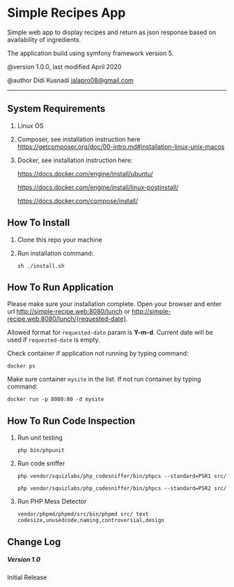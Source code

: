 
# Simple Recipes App

Simple web app to display recipes and return as json response based on availability of ingredients.

The application build using symfony framework version 5.

@version     1.0.0, last modified April 2020

@author      Didi Kusnadi <jalapro08@gmail.com>

---

## System Requirements

1. Linux OS

2. Composer, see installation instruction here https://getcomposer.org/doc/00-intro.md#installation-linux-unix-macos

3. Docker, see installation instruction here:

	https://docs.docker.com/engine/install/ubuntu/

	https://docs.docker.com/engine/install/linux-postinstall/

	https://docs.docker.com/compose/install/ 


## How To Install

1. Clone this repo your machine

2. Run installation command:

	`sh ./install.sh`


## How To Run Application

Please make sure your installation complete. Open your browser and enter url http://simple-recipe.web:8080/lunch or http://simple-recipe.web:8080/lunch/{requested-date}. 

Allowed format for `requested-date` param is **Y-m-d**. Current date will be used if `requested-date` is empty.

Check container if application not running by typing command:

	docker ps

Make sure container `mysite` in the list. If not run container by typing command:

	docker run -p 8080:80 -d mysite


## How To Run Code Inspection

1. Run unit testing

	`php bin/phpunit`

2. Run code sniffer

	`php vendor/squizlabs/php_codesniffer/bin/phpcs --standard=PSR1 src/`

	`php vendor/squizlabs/php_codesniffer/bin/phpcs --standard=PSR2 src/`

3. Run PHP Mess Detector

	`vendor/phpmd/phpmd/src/bin/phpmd src/ text codesize,unusedcode,naming,controversial,design`


## Change Log

##### Version 1.0

Initial Release